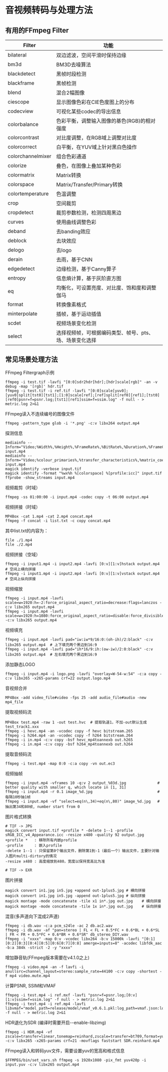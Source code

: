 # 音视频转码与处理方法

## 有用的FFmpeg Filter

| Filter           | 功能                                                   |
| ----             | ----                                                   |
| bilateral        | 双边滤波，空间平滑时保持边缘                           |
| bm3d             | BM3D去噪算法                                           |
| blackdetect      | 黑帧时段检测                                           |
| blackframe       | 黑帧检测                                               |
| blend            | 混合2幅图像                                            |
| ciescope         | 显示图像色彩在CIE色度图上的分布                        |
| codecview        | 可视化某些codec的导出信息                              |
| colorbalance     | 色彩平衡，调整输入图像的基色(RGB)的相对强度            |
| colorcontrast    | 对比度调整，在RGB域上调整对比度                        |
| colorcorrect     | 白平衡，在YUV域上针对黑白色操作                        |
| colorchannelmixer| 组合色彩通道                                           |
| colorize         | 叠色，在图像上叠加某种色彩                             |
| colormatrix      | Matrix转换                                             |
| colorspace       | Matrix/Transfer/Primary转换                            |
| colortemperature | 色温调整                                               |
| crop             | 空间裁剪                                               |
| cropdetect       | 裁剪参数检测，检测四周黑边                             |
| curves           | 使用曲线调整色彩                                       |
| deband           | 去banding效应                                          |
| deblock          | 去块效应                                               |
| delogo           | 去logo                                                 |
| derain           | 去雨，基于CNN                                          |
| edgedetect       | 边缘检测，基于Canny算子                                |
| entropy          | 信息熵计算，基于灰阶直方图                             |
| eq               | 均衡化，可设置亮度、对比度、饱和度和调整伽马           |
| format           | 转换像素格式                                           |
| minterpolate     | 插帧，基于运动插值                                     |
| scdet            | 视频场景变化检测                                       |
| select           | 选择视频帧，可根据编码类型、帧号、pts、场、场景变化选择|

## 常见场景处理方法

FFmpeg Filtergraph示例
```
ffmpeg -i test.tif -lavfi "[0:0]sdr2hdr[hdr];[hdr]scale[rgb]" -an -v debug -map '[rgb]' hdr.tif
ffmpeg -i test.tif -i ref.tif -lavfi "[0:0]scale[yuv0];[yuv0]split[tst0][tst1];[1:0]scale[ref];[ref]split[ref0][ref1];[tst0][ref0]psnr=f=psnr.log;[tst1][ref1]ssim=f=ssim.log" -f null - > metric.log 2>&1
```

FFmpeg读入不连续编号的图像文件
```
ffmpeg -pattern_type glob -i '*.png' -c:v libx264 output.mp4
```

探测信息
```
mediainfo --Inform="Video;%Width%,%Height%,%FrameRate%,%BitRate%,%Duration%,%FrameCount%" input.mp4
mediainfo --Inform="Video;%colour_primaries%,%transfer_characteristics%,%matrix_coefficients%" input.mp4
magick identify -verbose input.tif
magick identify -format "%wx%h %[colorspace] %[profile:icc]" input.tif
ffprobe -show_streams input.mp4
```

视频裁剪（时域）
```
ffmpeg -ss 01:00:00 -i input.mp4 -codec copy -t 06:00 output.mp4
```

视频拼接（时域）
```
MP4Box -cat 1.mp4 -cat 2.mp4 concat.mp4
ffmpeg -f concat -i list.txt -c copy concat.mp4
```
其中list.txt的内容为：
```
file ./1.mp4
file ./2.mp4
```

视频拼接（空域）
```
ffmpeg -i input1.mp4 -i input2.mp4 -lavfi [0:v][1:v]hstack output.mp4  # 空间上横向拼接
ffmpeg -i input1.mp4 -i input2.mp4 -lavfi [0:v][1:v]vstack output.mp4  # 空间上纵向拼接
```

视频缩放
```
ffmpeg -i input.mp4 -lavfi scale=w=1920:h=-2:force_original_aspect_ratio=decrease:flags=lanczos -c:v libx265 output.mp4
ffmpeg -i input.mp4 -lavfi scale=w=1920:h=1080:force_original_aspect_ratio=disable:force_divisible_by=2:flags=lanczos -c:v libx265 output.mp4
```

视频填充
```
ffmpeg -i input.mp4 -lavfi pad="iw:iw*9/16:0:(oh-ih)/2:black" -c:v libx265 output.mp4  # 上下填充两个黑边到16:9
ffmpeg -i input.mp4 -lavfi pad="ih*16/9:ih:(ow-iw)/2:0:black" -c:v libx265 output.mp4  # 左右填充两个黑边到16:9
```

添加静态LOGO
```
ffmpeg -i input.mp4 -i logo.png -lavfi "overlay=W-54-w:54" -c:a copy -c:v libx265 -x265-params crf=22 output.logo.mp4
```

音视频合并
```
MP4Box -add video_file#video -fps 25 -add audio_file#audio -new mp4_file
```

提取视频码流
```
MP4Box test.mp4 -raw 1 -out test.hvc  # 提取轨道1，不加-out默认生成test_track1.xxx
ffmpeg -i hevc.mp4 -an -vcodec copy -f hevc bitstream.265
ffmpeg -i h264.mp4 -an -vcodec copy -f h264 bitstream.264
ffmpeg -i in.mp4 -c:v copy -bsf hevc_mp4toannexb out.h265
ffmpeg -i in.mp4 -c:v copy -bsf h264_mp4toannexb out.h264
```

提取音频码流
```
ffmpeg -i test.mp4 -map 0:0 -c:a copy -vn out.ec3
```

视频抽帧
```
ffmpeg -i input.mp4 -vframes 10 -q:v 2 output_%03d.jpg              # better quality with smaller q, which locate in [1, 31]
ffmpeg -i input.mp4 -r 0.1 image_%d.jpg                             # 每隔10秒抽1帧
ffmpeg -i input.mp4 -vf "select=eq(n\,34)+eq(n\,80)" image_%d.jpg   # 抽出第34和80帧, number start from 0
```

图片格式转换
```
# TIF -> JPG
magick convert input.tif +profile * -delete 1--1 -profile sRGB_ICC_v4_Appearance.icc -resize x480 -quality 92 output.jpg
+profile *   : 移除所有内嵌profile
-profile     : 嵌入profile
-delete 1--1 : 只保留第0个输出文件，删除第1到-1（最后一个）输出文件，主要针对输入图片multi-dirtory的情况
-resize x480 : 高度缩放到480，宽度以保持宽高比为准

# TIF -> EXR
```

图片拼接
```
magick convert in1.jpg in5.jpg +append out-1plus5.jpg # 横向拼接
magick convert in1.jpg in5.jpg -append out-1plus5.jpg # 纵向拼接
magick montage -mode concatenate -tile x1 in*.jpg out.jpg    # 横向拼接
magick montage -mode concatenate -tile 1x in*.jpg out.jpg    # 纵向拼接
```

混音(多声道向下混成2声道)
```
ffmpeg -i db.wav -c:a pcm_s24le -ac 2 db.ac2.wav
ffmpeg -i db.wav -af "pan=stereo | FL < FL + 0.5*FC + 0.6*BL + 0.6*SL | FR < FR + 0.5*FC + 0.6*BR + 0.6*SR" db_stereo_DIY.wav
ffmpeg -i "xxxx" -map 0:v -vcodec libx264 -b:v 15000k -lavfi "[0:1][0:2][0:3][0:4][0:5][0:6[0:7][0:8] amerge=inputs=8" -acodec libfdk_aac -b:a 384k -strict -2 -y "xxxx"
```

增加静音轨(FFmpeg版本需要在v4.1.0之上)
```
ffmpeg -i video.mp4 -an -f lavfi -i anullsrc=channel_layout=stereo:sample_rate=44100 -c:v copy -shortest -f mp4 video.mute.mp4
```

计算PSNR, SSIM和VMAF
```
ffmpeg -i test.mp4 -i ref.mxf -lavfi "psnr=f=psnr.log;[0:v][1:v]ssim=f=ssim.log" -f null - > metric.log 2>&1
ffmpeg -i test.mp4 -i ref.mp4 -lavfi libvmaf="model_path=release/model/vmaf_v0.6.1.pkl:log_path=vmaf.json:log_fmt=json" -f null - > metric.log 2>&1
```

HDR退化为SDR (编译时需要开启--enable-libzimg)
```
ffmpeg -i HDR.mp4 -vf zscale=transfer=linear,tonemap=reinhard,zscale=transfer=bt709,format=yuv420p -c:v libx265 -x265-params crf=21 -movflags faststart SDR.reinhard.mp4
```

FFmpeg读入和转码yuv文件，需要设置yuv的宽高和格式信息
```
$FFMPEG/bin/set_vars.sh ffmpeg -s 1920x1080 -pix_fmt yuv420p -i input.yuv -c:v libx265 output.mp4
```
